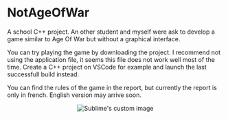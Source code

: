 # NotAgeOfWar

A school C++ project. An other student and myself were ask to develop a game similar to Age Of War but without a graphical interface.

You can try playing the game by downloading the project. I recommend not using the application file, it seems this file does not work well most of the time. Create a C++ project on VSCode for example and launch the last successfull build instead.

You can find the rules of the game in the report, but currently the report is only in french. English version may arrive soon.

<p align="center">
  <img src="https://user-images.githubusercontent.com/36695417/194083383-9860a72d-e77e-4479-97cc-a82fb82faa4a.png" alt="Sublime's custom image"/>
</p>

